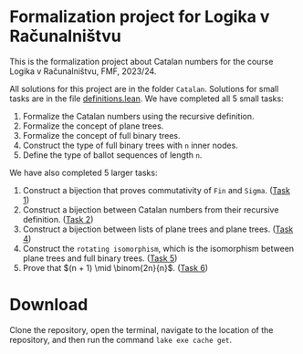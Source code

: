 # Formalization project for Logika v Računalništvu

This is the formalization project about Catalan numbers for the course Logika v Računalništvu, FMF, 2023/24.

All solutions for this project are in the folder `Catalan`. Solutions for small tasks are in the file [definitions.lean](https://github.com/Luka-O/Catalan-project/blob/main/Catalan/definitions.lean). We have completed all 5 small tasks:
1. Formalize the Catalan numbers using the recursive definition.
2. Formalize the concept of plane trees.
3. Formalize the concept of full binary trees.
4. Construct the type of full binary trees with `n` inner nodes.
5. Define the type of ballot sequences of length `n`.

We have also completed 5 larger tasks:
1. Construct a bijection that proves commutativity of `Fin` and `Sigma`. ([Task 1](https://github.com/Luka-O/Catalan-project/blob/main/Catalan/commutativity_fin_sigma.lean))
2. Construct a bijection between Catalan numbers from their recursive definition. ([Task 2](https://github.com/Luka-O/Catalan-project/blob/main/Catalan/catalan_bijection.lean))
3. Construct a bijection between lists of plane trees and plane trees. ([Task 4](https://github.com/Luka-O/Catalan-project/blob/main/Catalan/list_plane_tree_isomorphism.lean))
4. Construct the `rotating isomorphism`, which is the isomorphism between plane trees and full binary trees. ([Task 5](https://github.com/Luka-O/Catalan-project/blob/main/Catalan/rotating_isomorphism.lean))
5. Prove that $(n + 1) \mid \binom{2n}{n}$. ([Task 6](https://github.com/Luka-O/Catalan-project/blob/main/Catalan/binomial_divisibility.lean))

# Download
Clone the repository, open the terminal, navigate to the location of the repository, and then run the command `lake exe cache get`.
